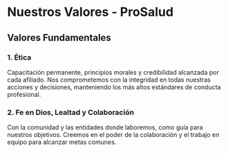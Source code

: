 
# Nuestros Valores - ProSalud

## Valores Fundamentales

### 1. Ética
Capacitación permanente, principios morales y credibilidad alcanzada por cada afiliado. Nos comprometemos con la integridad en todas nuestras acciones y decisiones, manteniendo los más altos estándares de conducta profesional.

### 2. Fe en Dios, Lealtad y Colaboración
Con la comunidad y las entidades donde laboremos, como guía para nuestros objetivos. Creemos en el poder de la colaboración y el trabajo en equipo para alcanzar metas comunes.
